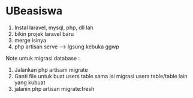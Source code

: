 # UBeasiswa
1. Instal laravel, mysql, php, dll lah
2. bikin projek laravel baru
3. merge isinya
4. php artisan serve --> lgsung kebuka ggwp



Note untuk migrasi database : 
1.  Jalankan php artisam migrate
2.  Ganti file untuk buat users table sama isi migrasi users table/table lain yang kubuat
3.  jalanin php artisan migrate:fresh
